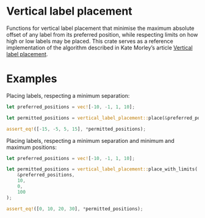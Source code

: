 # Vertical label placement

Functions for vertical label placement that minimise the maximum absolute offset of any label from its preferred position, while respecting limits on how high or low labels may be placed. This crate serves as a reference implementation of the algorithm described in Kate Morley’s article [Vertical label placement](https://iamkate.com/code/vertical-label-placement/).

# Examples

Placing labels, respecting a minimum separation:

```rust
let preferred_positions = vec![-10, -1, 1, 10];

let permitted_positions = vertical_label_placement::place(&preferred_positions, 10);

assert_eq!([-15, -5, 5, 15], *permitted_positions);
```

Placing labels, respecting a minimum separation and minimum and maximum positions:

```rust
let preferred_positions = vec![-10, -1, 1, 10];

let permitted_positions = vertical_label_placement::place_with_limits(
    &preferred_positions,
    10,
    0,
    100
);

assert_eq!([0, 10, 20, 30], *permitted_positions);
```
